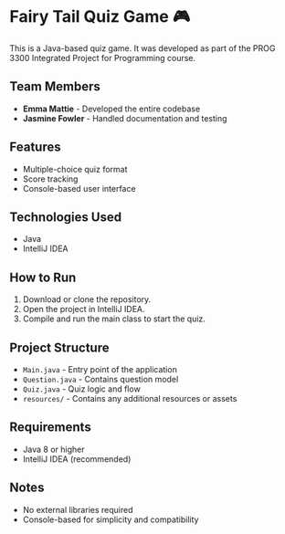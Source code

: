 # Fairy Tail Quiz Game 🎮

This is a Java-based quiz game. It was developed as part of the PROG 3300 Integrated Project for Programming course.

## Team Members
- **Emma Mattie** - Developed the entire codebase
- **Jasmine Fowler** - Handled documentation and testing

## Features
- Multiple-choice quiz format
- Score tracking
- Console-based user interface

## Technologies Used
- Java
- IntelliJ IDEA

## How to Run
1. Download or clone the repository.
2. Open the project in IntelliJ IDEA.
3. Compile and run the main class to start the quiz.

## Project Structure
- `Main.java` - Entry point of the application
- `Question.java` - Contains question model
- `Quiz.java` - Quiz logic and flow
- `resources/` - Contains any additional resources or assets

## Requirements
- Java 8 or higher
- IntelliJ IDEA (recommended)

## Notes
- No external libraries required
- Console-based for simplicity and compatibility

